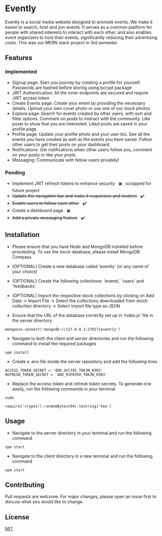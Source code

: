 # Evently

Evently is a social media website designed to promote events. We make it easier to search, host and join events. It serves as a common platform for people with shared interests to interact with each other, and also enables event organizers to host their events, significantly reducing their advertising costs. This was our MERN stack project in 3rd semester.

## Features
### Implemented
- Signup page: Start you journey by creating a profile for yourself. Passwords are hashed before storing using bcrypt package
- JWT Authentication: All the inner endpoints are secured and require JWT access token
- Create Events page: Create your event by providing the necessary details. Upload your own cover photo or use one of our stock photos
- Explore page: Search for events created by other users, with sort and filter options. Comment on posts to interact with the community. Like posts to show that you are interested. Liked posts are saved in your profile page
- Profile page: Update your profile photo and your user bio. See all the events you have created as well as the events you have saved. Follow other users to get their posts on your dashboard.
- Notifications: Get notifications when other users follow you, comment on your posts or like your posts.
- Messaging: Communicate with fellow users privately!

### Pending
- Implement JWT refresh tokens to enhance security &nbsp; :heavy_multiplication_x: &nbsp;  scrapped for future project
- ~~Update the navigation bar and make it responsive and modern~~ &nbsp; :heavy_check_mark:
- ~~Enable users to follow each other~~ &nbsp; :heavy_check_mark:
- Create a dashboard page &nbsp; :heavy_multiplication_x:
- ~~Add a private messaging feature~~ &nbsp; :heavy_check_mark:

## Installation

- Please ensure that you have Node and MongoDB installed before proceeding. To use the stock database, please install MongoDB Compass.

- (OPTIONAL) Create a new database called 'evently' (or any name of your choice)

- (OPTIONAL) Create the following collections: 'events', 'users' and 'feedbacks'

- (OPTIONAL) Import the respective stock collections by clicking on Add Data -> Import File -> Select the collections downloaded from stock-collection directory -> Select import file type as JSON

- Ensure that the URL of the database correctly set up in 'index.js' file in the server directory

```
mongoose.connect('mongodb://127.0.0.1:27017/evently')
```
- Navigate to both the client and server directories and run the following command to install the required packages
```
npm install
```
- Create a .env file inside the server repository and add the following lines
```
ACCESS_TOKEN_SECRET = '4DD_4CC355_T0K3N_H3R3'
REFRESH_TOKEN_SECRET = '4DD_R3FR35H_T0K3N_H3R3'
```


- Replace the access token and refresh token secrets. To generate one easily, run the following commands in your terminal
```
node
```

```
require('crypto').randomBytes(64).toString('hex')
```

## Usage

- Navigate to the server directory in your terminal and run the following command
```
npm start
```
- Navigate to the client directory in a new terminal and run the following command
```
npm start
```

## Contributing

Pull requests are welcome. For major changes, please open an issue first
to discuss what you would like to change.

## License

[MIT](https://choosealicense.com/licenses/mit/)
